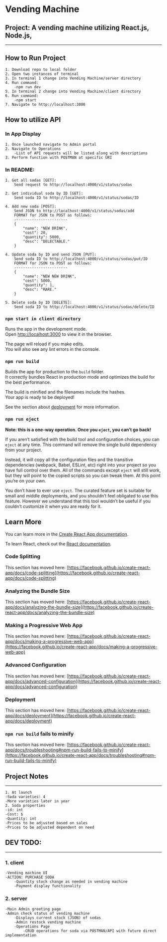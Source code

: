 # Vending Machine
## Project: A vending machine utilizing React.js, Node.js,

-----------------------
How to Run Project
------------------------------------------

    1. Download repo to local folder
    2. Open two instances of terminal
    3. In terminal 1 change into Vending Machine/server directory
    4. Run command:
        -npm run dev
    5. In terminal 2 change into Vending Machine/client directory
    6. Run command:
        -npm start
    7. Navigate to http://localhost:3000

How to utilize API
------------------------------------------
### In App Display
    1. Once launched navigate to Admin portal
    2. Navigate to Operations
        -List of API requests will be listed along with descriptions
    3. Perform function with POSTMAN at specific URI

### In README:
    1. Get all sodas [GET]:
        Send request to http://localhost:4000/v1/status/sodas
    
    2. Get individual soda by ID [GET]:
        Send soda ID to http://localhost:4000/v1/status/sodas/ID
    
    4. Add new soda [POST]:
        Send JSON to http://localhost:4000/v1/status/sodas/add
        FORMAT for JSON to POST as follows:
        ------------------------
        {
            "name": "NEW DRINK",
            "cost": 20,
            "quantity": 5000,
            "desc": "DELECTABLE."
        }
    
    4. Update soda by ID and send JSON [PUT]:
        Send soda ID to http://localhost:4000/v1/status/sodas/put/ID
        FORMAT for JSON to POST as follows:
        ------------------------
        {
            "name": "NEW NEW DRINK",
            "cost": 5000,
            "quantity": 1,
            "desc": "RARE."
        }
    
    5. Delete soda by ID [DELETE]:
        Send soda ID to http://localhost:4000/v1/status/sodas/delete/ID



### `npm start in client directory`

Runs the app in the development mode.\
Open [http://localhost:3000](http://localhost:3000) to view it in the browser.

The page will reload if you make edits.\
You will also see any lint errors in the console.

### `npm run build`

Builds the app for production to the `build` folder.\
It correctly bundles React in production mode and optimizes the build for the best performance.

The build is minified and the filenames include the hashes.\
Your app is ready to be deployed!

See the section about [deployment](https://facebook.github.io/create-react-app/docs/deployment) for more information.

### `npm run eject`

**Note: this is a one-way operation. Once you `eject`, you can’t go back!**

If you aren’t satisfied with the build tool and configuration choices, you can `eject` at any time. This command will remove the single build dependency from your project.

Instead, it will copy all the configuration files and the transitive dependencies (webpack, Babel, ESLint, etc) right into your project so you have full control over them. All of the commands except `eject` will still work, but they will point to the copied scripts so you can tweak them. At this point you’re on your own.

You don’t have to ever use `eject`. The curated feature set is suitable for small and middle deployments, and you shouldn’t feel obligated to use this feature. However we understand that this tool wouldn’t be useful if you couldn’t customize it when you are ready for it.

## Learn More

You can learn more in the [Create React App documentation](https://facebook.github.io/create-react-app/docs/getting-started).

To learn React, check out the [React documentation](https://reactjs.org/).

### Code Splitting

This section has moved here: [https://facebook.github.io/create-react-app/docs/code-splitting](https://facebook.github.io/create-react-app/docs/code-splitting)

### Analyzing the Bundle Size

This section has moved here: [https://facebook.github.io/create-react-app/docs/analyzing-the-bundle-size](https://facebook.github.io/create-react-app/docs/analyzing-the-bundle-size)

### Making a Progressive Web App

This section has moved here: [https://facebook.github.io/create-react-app/docs/making-a-progressive-web-app](https://facebook.github.io/create-react-app/docs/making-a-progressive-web-app)

### Advanced Configuration

This section has moved here: [https://facebook.github.io/create-react-app/docs/advanced-configuration](https://facebook.github.io/create-react-app/docs/advanced-configuration)

### Deployment

This section has moved here: [https://facebook.github.io/create-react-app/docs/deployment](https://facebook.github.io/create-react-app/docs/deployment)

### `npm run build` fails to minify

This section has moved here: [https://facebook.github.io/create-react-app/docs/troubleshooting#npm-run-build-fails-to-minify](https://facebook.github.io/create-react-app/docs/troubleshooting#npm-run-build-fails-to-minify)



## Project Notes
-----------------------
    1. At launch
    -Soda varieties: 4
    -More varieties later in year
    2. Soda properties
    -id: int
    -Cost: $
    -Quantity: int
    -Prices to be adjusted based on sales
    -Prices to be adjusted dependent on need

## DEV TODO:
-----------------------
### 1. client
    -Vending machine UI
    -ACTION: PURCHASE SODA
        -Quantity stock change as needed in vending machine
        -Payment display functionality
### 2. server
    -Main Admin greeting page
    -Admin check status of vending machine
        -Displays current stock (JSON) of sodas
        -Admin restock vending machine
        -Operations Page
            -CRUD operations for soda via POSTMAN/API with future direct implementation
